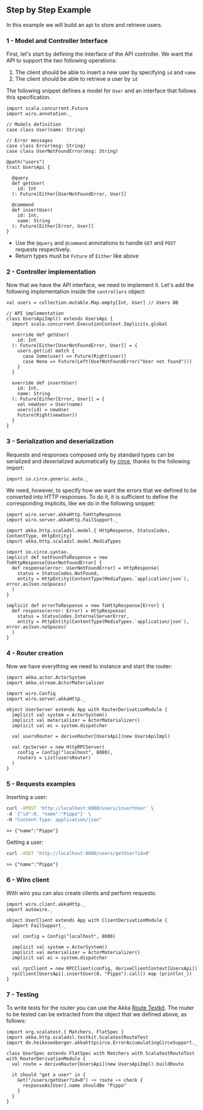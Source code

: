 ## Step by Step Example

In this example we will build an api to store and retrieve users.

### 1 - Model and Controller Interface

First, let's start by defining the interface of the API controller. We want the API to support the two following
operations:

1. The client should be able to insert a new user by specifying `id` and `name`
2. The client should be able to retrieve a user by `id`

The following snippet defines a model for `User` and an interface that follows this specification.

```tut:silent
import scala.concurrent.Future
import wiro.annotation._

// Models definition
case class User(name: String)

// Error messages
case class Error(msg: String)
case class UserNotFoundError(msg: String)

@path("users")
trait UsersApi {

  @query
  def getUser(
    id: Int
  ): Future[Either[UserNotFoundError, User]]

  @command
  def insertUser(
    id: Int,
    name: String
  ): Future[Either[Error, User]]
}
```
* Use the `@query` and `@command` annotations to handle `GET` and `POST` requests respectively.
* Return types must be `Future` of `Either` like above

### 2 - Controller implementation

Now that we have the API interface, we need to implement it. Let's add the following implementation
inside the `controllers` object:

```tut:silent
val users = collection.mutable.Map.empty[Int, User] // Users DB

// API implementation
class UsersApiImpl() extends UsersApi {
  import scala.concurrent.ExecutionContext.Implicits.global

  override def getUser(
    id: Int
  ): Future[Either[UserNotFoundError, User]] = {
    users.get(id) match {
      case Some(user) => Future(Right(user))
      case None => Future(Left(UserNotFoundError("User not found")))
    }
  }

  override def insertUser(
    id: Int,
    name: String
  ): Future[Either[Error, User]] = {
    val newUser = User(name)
    users(id) = newUser
    Future(Right(newUser))
  }
}

```
### 3 - Serialization and deserialization

Requests and responses composed only by standard types can be serialized and deserialized automatically by [circe](https://github.com/circe/circe), thanks to the following import:

```tut:silent
import io.circe.generic.auto._
```

We need, however, to specify how we want the errors that we defined to be converted into HTTP responses. To do it, it is sufficient to define the corresponding implicits, like we do in the following snippet:

```tut:silent
import wiro.server.akkaHttp.ToHttpResponse
import wiro.server.akkaHttp.FailSupport._

import akka.http.scaladsl.model.{ HttpResponse, StatusCodes, ContentType, HttpEntity}
import akka.http.scaladsl.model.MediaTypes

import io.circe.syntax._
implicit def notFoundToResponse = new ToHttpResponse[UserNotFoundError] {
  def response(error: UserNotFoundError) = HttpResponse(
    status = StatusCodes.NotFound,
    entity = HttpEntity(ContentType(MediaTypes.`application/json`), error.asJson.noSpaces)
  )
}

implicit def errorToResponse = new ToHttpResponse[Error] {
  def response(error: Error) = HttpResponse(
    status = StatusCodes.InternalServerError,
    entity = HttpEntity(ContentType(MediaTypes.`application/json`), error.asJson.noSpaces)
  )
}
```

### 4 - Router creation

Now we have everything we need to instance and start the router:

```tut:silent
import akka.actor.ActorSystem
import akka.stream.ActorMaterializer

import wiro.Config
import wiro.server.akkaHttp._

object UserServer extends App with RouterDerivationModule {
  implicit val system = ActorSystem()
  implicit val materializer = ActorMaterializer()
  implicit val ec = system.dispatcher

  val usersRouter = deriveRouter[UsersApi](new UsersApiImpl)

  val rpcServer = new HttpRPCServer(
    config = Config("localhost", 8080),
    routers = List(usersRouter)
  )
}
```

### 5 - Requests examples

Inserting a user:

```bash
curl -XPOST 'http://localhost:8080/users/insertUser' \
-d '{"id":0, "name":"Pippo"}' \
-H "Content-Type: application/json"
```

`>> {"name":"Pippo"}`

Getting a user:
```bash
curl -XGET 'http://localhost:8080/users/getUser?id=0'
```

`>> {"name":"Pippo"}`

### 6 - Wiro client

With wiro you can also create clients and perform requests:

```tut:silent
import wiro.client.akkaHttp._
import autowire._

object UserClient extends App with ClientDerivationModule {
  import FailSupport._

  val config = Config("localhost", 8080)

  implicit val system = ActorSystem()
  implicit val materializer = ActorMaterializer()
  implicit val ec = system.dispatcher

  val rpcClient = new RPCClient(config, deriveClientContext[UsersApi])
  rpcClient[UsersApi].insertUser(0, "Pippo").call() map (println(_))
}
```

### 7 - Testing

To write tests for the router you can use the Akka [Route Testkit](http://doc.akka.io/docs/akka-http/current/scala/http/routing-dsl/testkit.html). The router to be tested can be extracted from the object that we defined above, as follows:

```tut:silent
import org.scalatest.{ Matchers, FlatSpec }
import akka.http.scaladsl.testkit.ScalatestRouteTest
import de.heikoseeberger.akkahttpcirce.ErrorAccumulatingCirceSupport._

class UserSpec extends FlatSpec with Matchers with ScalatestRouteTest with RouterDerivationModule {
  val route = deriveRouter[UsersApi](new UsersApiImpl).buildRoute

  it should "get a user" in {
    Get("/users/getUser?id=0") ~> route ~> check {
      responseAs[User].name shouldBe "Pippo"
    }
  }
}
```
